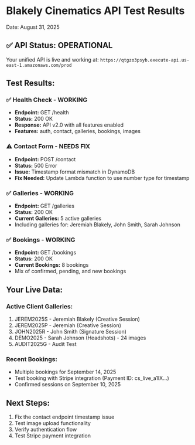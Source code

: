 # Blakely Cinematics API Test Results
Date: August 31, 2025

## ✅ API Status: OPERATIONAL

Your unified API is live and working at:
`https://qtgzo3psyb.execute-api.us-east-1.amazonaws.com/prod`

## Test Results:

### ✅ Health Check - WORKING
- **Endpoint:** GET /health
- **Status:** 200 OK
- **Response:** API v2.0 with all features enabled
- **Features:** auth, contact, galleries, bookings, images

### ⚠️ Contact Form - NEEDS FIX
- **Endpoint:** POST /contact
- **Status:** 500 Error
- **Issue:** Timestamp format mismatch in DynamoDB
- **Fix Needed:** Update Lambda function to use number type for timestamp

### ✅ Galleries - WORKING
- **Endpoint:** GET /galleries
- **Status:** 200 OK
- **Current Galleries:** 5 active galleries
- Including galleries for: Jeremiah Blakely, John Smith, Sarah Johnson

### ✅ Bookings - WORKING
- **Endpoint:** GET /bookings
- **Status:** 200 OK
- **Current Bookings:** 8 bookings
- Mix of confirmed, pending, and new bookings

## Your Live Data:

### Active Client Galleries:
1. JEREM2025S - Jeremiah Blakely (Creative Session)
2. JEREM2025P - Jeremiah (Creative Session)
3. JOHN2025R - John Smith (Signature Session)
4. DEMO2025 - Sarah Johnson (Headshots) - 24 images
5. AUDIT2025G - Audit Test

### Recent Bookings:
- Multiple bookings for September 14, 2025
- Test booking with Stripe integration (Payment ID: cs_live_a1lX...)
- Confirmed sessions on September 10, 2025

## Next Steps:
1. Fix the contact endpoint timestamp issue
2. Test image upload functionality
3. Verify authentication flow
4. Test Stripe payment integration

